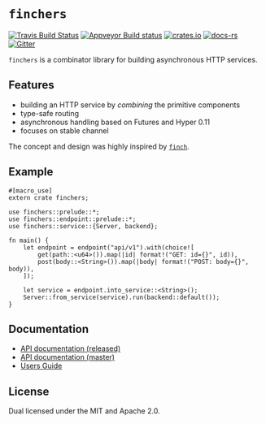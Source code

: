 # `finchers`
[![Travis Build Status](https://travis-ci.org/finchers-rs/finchers.svg?branch=master)](https://travis-ci.org/finchers-rs/finchers)
[![Appveyor Build status](https://ci.appveyor.com/api/projects/status/76smoc919fni4n6l/branch/master?svg=true)](https://ci.appveyor.com/project/ubnt-intrepid/finchers/branch/master)
[![crates.io](https://img.shields.io/crates/v/finchers.svg)](https://crates.io/crates/finchers)
[![docs-rs](https://docs.rs/finchers/badge.svg)](https://docs.rs/finchers)
[![Gitter](https://badges.gitter.im/finchers-rs/finchers.svg)](https://gitter.im/finchers-rs/finchers?utm_source=badge&utm_medium=badge&utm_campaign=pr-badge)
<!--[![Coverage Status](https://coveralls.io/repos/github/finchers-rs/finchers/badge.svg?branch=master)](https://coveralls.io/github/finchers-rs/finchers?branch=master) -->

`finchers` is a combinator library for building asynchronous HTTP services.

## Features
* building an HTTP service by *combining* the primitive components
* type-safe routing
* asynchronous handling based on Futures and Hyper 0.11
* focuses on stable channel

The concept and design was highly inspired by [`finch`](https://github.com/finagle/finch).

## Example

```rust,no_run
#[macro_use]
extern crate finchers;

use finchers::prelude::*;
use finchers::endpoint::prelude::*;
use finchers::service::{Server, backend};

fn main() {
    let endpoint = endpoint("api/v1").with(choice![
        get(path::<u64>()).map(|id| format!("GET: id={}", id)),
        post(body::<String>()).map(|body| format!("POST: body={}", body)),
    ]);

    let service = endpoint.into_service::<String>();
    Server::from_service(service).run(backend::default());
}
```

## Documentation
* [API documentation (released)](https://docs.rs/finchers/)
* [API documentation (master)](https://finchers-rs.github.io/api/finchers/index.html)
* [Users Guide](https://finchers-rs.github.io/guide)

## License
Dual licensed under the MIT and Apache 2.0.

